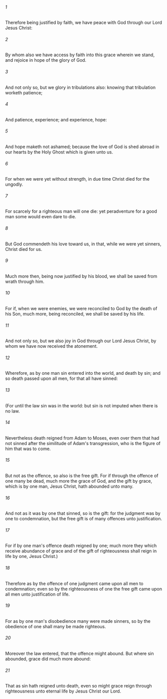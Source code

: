 ###### 1
Therefore being justified by faith, we have peace with God through our Lord Jesus Christ:

###### 2
By whom also we have access by faith into this grace wherein we stand, and rejoice in hope of the glory of God.

###### 3
And not only so, but we glory in tribulations also: knowing that tribulation worketh patience;

###### 4
And patience, experience; and experience, hope:

###### 5
And hope maketh not ashamed; because the love of God is shed abroad in our hearts by the Holy Ghost which is given unto us.

###### 6
For when we were yet without strength, in due time Christ died for the ungodly.

###### 7
For scarcely for a righteous man will one die: yet peradventure for a good man some would even dare to die.

###### 8
But God commendeth his love toward us, in that, while we were yet sinners, Christ died for us.

###### 9
Much more then, being now justified by his blood, we shall be saved from wrath through him.

###### 10
For if, when we were enemies, we were reconciled to God by the death of his Son, much more, being reconciled, we shall be saved by his life.

###### 11
And not only so, but we also joy in God through our Lord Jesus Christ, by whom we have now received the atonement.

###### 12
Wherefore, as by one man sin entered into the world, and death by sin; and so death passed upon all men, for that all have sinned:

###### 13
(For until the law sin was in the world: but sin is not imputed when there is no law.

###### 14
Nevertheless death reigned from Adam to Moses, even over them that had not sinned after the similitude of Adam's transgression, who is the figure of him that was to come.

###### 15
But not as the offence, so also is the free gift. For if through the offence of one many be dead, much more the grace of God, and the gift by grace, which is by one man, Jesus Christ, hath abounded unto many.

###### 16
And not as it was by one that sinned, so is the gift: for the judgment was by one to condemnation, but the free gift is of many offences unto justification.

###### 17
For if by one man's offence death reigned by one; much more they which receive abundance of grace and of the gift of righteousness shall reign in life by one, Jesus Christ.)

###### 18
Therefore as by the offence of one judgment came upon all men to condemnation; even so by the righteousness of one the free gift came upon all men unto justification of life.

###### 19
For as by one man's disobedience many were made sinners, so by the obedience of one shall many be made righteous.

###### 20
Moreover the law entered, that the offence might abound. But where sin abounded, grace did much more abound:

###### 21
That as sin hath reigned unto death, even so might grace reign through righteousness unto eternal life by Jesus Christ our Lord.

